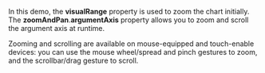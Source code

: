 In&nbsp;this demo, the **visualRange** property is&nbsp;used to&nbsp;zoom the chart initially. The **zoomAndPan**.**argumentAxis** property allows you to&nbsp;zoom and scroll the argument axis at&nbsp;runtime.
<!--split-->

Zooming and scrolling are available on&nbsp;mouse-equipped and touch-enable devices: you can use the mouse wheel/spread and pinch gestures to&nbsp;zoom, and the scrollbar/drag gesture to&nbsp;scroll.